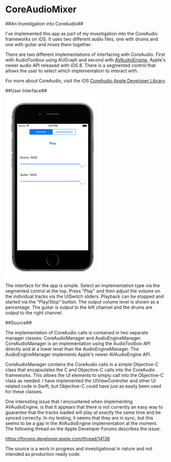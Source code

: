 # CoreAudioMixer

##An Investigation into CoreAudio##

I've implemented this app as part of my investigation into the CoreAudio frameworks on iOS.  It uses two different audio files, one with drums and one with guitar and mixes them together.   

There are two different implementations of interfacing with CoreAudio. First with AudioToolbox using AUGraph and second with [AVAudioEngine](https://developer.apple.com/library/prerelease/ios/documentation/AVFoundation/Reference/AVAudioEngine_Class/index.html), Apple's newer audio API released with iOS 8.  There is a segmented control that allows the user to select which implementation to interact with.

For more about CoreAudio, visit the iOS [CoreAudio Apple Developer Library](https://developer.apple.com/library/ios/documentation/MusicAudio/Conceptual/CoreAudioOverview/CoreAudioEssentials/CoreAudioEssentials.html).

##User Interface##

![Mixer Screen Shot](/images/mixer-screen-shot-1.png)

The interface for the app is simple.  Select an implementation type via the segmented control at the top.  Press "Play" and then adjust the volume on the individual tracks via the UISwitch sliders.  Playback can be stopped and started via the "Play/Stop" button.  The output volume level is shown as a percentage.  The guitar is output to the left channel and the drums are output to the right channel.

##Source##

The implementation of CoreAudio calls is contained in two separate manager classes: CoreAudioManager and AudioEngineManager.  CoreAudioManager is an implementation using the AudioToolbox API directly and at a lower level than the AudioEngineManager.  The AudioEngineManager implements Apple's newer AVAudioEngine API.

CoreAudioManager contains the CoreAudio calls in a simple Objective-C class that encapsulates the C and Objective-C calls into the CoreAudio frameworks.  This allows the UI elements to simply call into the Objective-C class as needed.  I have implemented the UIViewController and other UI related code in Swift, but Objective-C could have just as easily been used for these classes.

One interesting issue that I encountered when implementing AVAudioEngine, is that it appears that there is not currently an easy way to guarantee that the tracks loaded will play at exactly the same time and be synced correclty.  In my testing, it seems that they are in sync, but this seems to be a gap in the AVAudioEngine implementation at the moment.  The following thread on the Apple Developer Forums describes the issue: 

https://forums.developer.apple.com/thread/14138

The source is a work in progress and investigational in nature and not intended as production ready code.